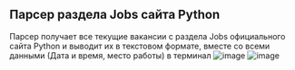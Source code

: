 ## Парсер раздела Jobs сайта Python
Парсер получает все текущие вакансии с раздела Jobs официального сайта Python и выводит их в текстовом формате, вместе со всеми данными (Дата и время, место работы) в терминал
![image](https://user-images.githubusercontent.com/73183531/207461805-89834d1b-531c-4cda-9a3e-94a3ddfca0f0.png)
![image](https://user-images.githubusercontent.com/73183531/207461881-d88cd4af-2452-44a5-aef1-abb3ef4aeb5f.png)
